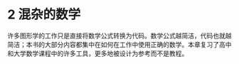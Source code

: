 # 2 混杂的数学

许多图形学的工作只是直接将数学公式转换为代码。数学公式越简洁，代码也就越简洁；本书的大部分内容都集中在如何在工作中使用正确的数学。本章复习了高中和大学数学课程中的许多工具，更多地被设计为参考而不是教程。